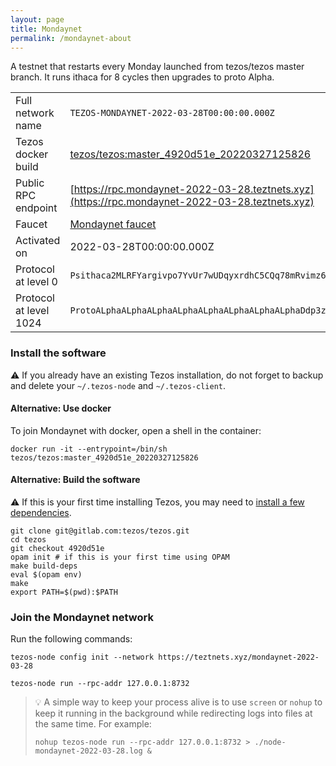 ```yaml
---
layout: page
title: Mondaynet
permalink: /mondaynet-about
---
```


A testnet that restarts every Monday launched from tezos/tezos master branch. It runs ithaca for 8 cycles then upgrades to proto Alpha.

| | |
|-------|---------------------|
| Full network name | `TEZOS-MONDAYNET-2022-03-28T00:00:00.000Z` |
| Tezos docker build | [tezos/tezos:master_4920d51e_20220327125826](https://hub.docker.com/r/tezos/tezos/tags?page=1&ordering=last_updated&name=master_4920d51e_20220327125826) |
| Public RPC endpoint | [https://rpc.mondaynet-2022-03-28.teztnets.xyz](https://rpc.mondaynet-2022-03-28.teztnets.xyz) |
| Faucet | [Mondaynet faucet](https://teztnets.xyz/mondaynet-2022-03-28-faucet) |
| Activated on | 2022-03-28T00:00:00.000Z |
| Protocol at level 0 |  `Psithaca2MLRFYargivpo7YvUr7wUDqyxrdhC5CQq78mRvimz6A` |
| Protocol at level 1024 |  `ProtoALphaALphaALphaALphaALphaALphaALphaALphaDdp3zK` |




### Install the software

⚠️  If you already have an existing Tezos installation, do not forget to backup and delete your `~/.tezos-node` and `~/.tezos-client`.



#### Alternative: Use docker

To join Mondaynet with docker, open a shell in the container:

```
docker run -it --entrypoint=/bin/sh tezos/tezos:master_4920d51e_20220327125826
```

#### Alternative: Build the software

⚠️  If this is your first time installing Tezos, you may need to [install a few dependencies](https://tezos.gitlab.io/introduction/howtoget.html#setting-up-the-development-environment-from-scratch).

```
git clone git@gitlab.com:tezos/tezos.git
cd tezos
git checkout 4920d51e
opam init # if this is your first time using OPAM
make build-deps
eval $(opam env)
make
export PATH=$(pwd):$PATH
```

### Join the Mondaynet network

Run the following commands:

```
tezos-node config init --network https://teztnets.xyz/mondaynet-2022-03-28

tezos-node run --rpc-addr 127.0.0.1:8732
```

> 💡 A simple way to keep your process alive is to use `screen` or `nohup` to keep it running in the background while redirecting logs into files at the same time. For example:
>
> ```bash=13
> nohup tezos-node run --rpc-addr 127.0.0.1:8732 > ./node-mondaynet-2022-03-28.log &
> ```


